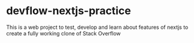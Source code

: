 # devflow-nextjs-practice

This is a web project to test, develop and learn about features of nextjs to create a fully working clone of Stack Overflow
